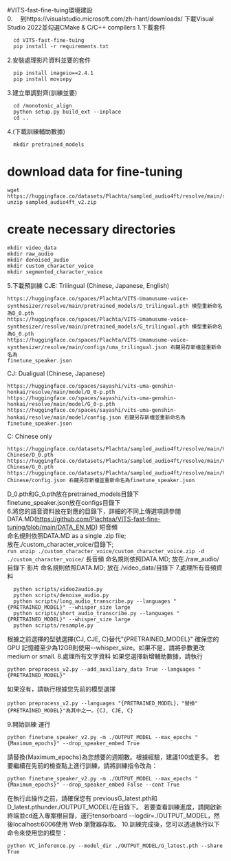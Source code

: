 #VITS-fast-fine-tuing環境建設  
0.
　到https://visualstudio.microsoft.com/zh-hant/downloads/ 下載Visual Studio 2022並勾選CMake & C/C++ compilers
1.下載套件
```
  cd VITS-fast-fine-tuing
  pip install -r requirements.txt
```
2.安裝處理影片資料並要的套件
```
  pip install imageio==2.4.1
  pip install moviepy
```
3.建立單調對齊(訓練並要)
```
  cd /monotonic_align
  python setup.py build_ext --inplace
  cd ..
```
4.(下載訓練輔助數據)
```
  mkdir pretrained_models
```
  # download data for fine-tuning
  ```
  wget https://huggingface.co/datasets/Plachta/sampled_audio4ft/resolve/main/sampled_audio4ft_v2.zip
  unzip sampled_audio4ft_v2.zip
```
  # create necessary directories
  ```
  mkdir video_data
  mkdir raw_audio
  mkdir denoised_audio
  mkdir custom_character_voice
  mkdir segmented_character_voice
```
5.下載預訓練
  CJE: Trilingual (Chinese, Japanese, English)
  ```
  https://huggingface.co/spaces/Plachta/VITS-Umamusume-voice-synthesizer/resolve/main/pretrained_models/D_trilingual.pth 模型重新命名為D_0.pth
  https://huggingface.co/spaces/Plachta/VITS-Umamusume-voice-synthesizer/resolve/main/pretrained_models/G_trilingual.pth 模型重新命名為G_0.pth
  https://huggingface.co/spaces/Plachta/VITS-Umamusume-voice-synthesizer/resolve/main/configs/uma_trilingual.json 右鍵另存新檔並重新命名為
  finetune_speaker.json
  ```
  CJ: Dualigual (Chinese, Japanese)
  ```
  https://huggingface.co/spaces/sayashi/vits-uma-genshin-honkai/resolve/main/model/D_0-p.pth 
  https://huggingface.co/spaces/sayashi/vits-uma-genshin-honkai/resolve/main/model/G_0-p.pth
  https://huggingface.co/spaces/sayashi/vits-uma-genshin-honkai/resolve/main/model/config.json 右鍵另存新檔並重新命名為finetune_speaker.json
  ```
  C: Chinese only
  ```
  https://huggingface.co/datasets/Plachta/sampled_audio4ft/resolve/main/VITS-Chinese/D_0.pth 
  https://huggingface.co/datasets/Plachta/sampled_audio4ft/resolve/main/VITS-Chinese/G_0.pth 
  https://huggingface.co/datasets/Plachta/sampled_audio4ft/resolve/main/VITS-Chinese/config.json 右鍵另存新檔並重新命名為finetune_speaker.json
  ```
  D_0.pth和G_0.pth放在pretrained_models目錄下  
  finetune_speaker.json放在configs目錄下  
6.將您的語音資料放在對應的目錄下，詳細的不同上傳選項請參閱DATA.MD(https://github.com/Plachtaa/VITS-fast-fine-tuning/blob/main/DATA_EN.MD)
  短音頻  
    命名規則依照DATA.MD as a single .zip file;  
    放在./custom_character_voice/目錄下;  
    ```
    run unzip ./custom_character_voice/custom_character_voice.zip -d ./custom_character_voice/
    ```
  長音頻
    命名規則依照DATA.MD;
    放在./raw_audio/目錄下
  影片
    命名規則依照DATA.MD;
    放在./video_data/目錄下
7.處理所有音頻資料
```
  python scripts/video2audio.py
  python scripts/denoise_audio.py
  python scripts/long_audio_transcribe.py --languages "{PRETRAINED_MODEL}" --whisper_size large
  python scripts/short_audio_transcribe.py --languages "{PRETRAINED_MODEL}" --whisper_size large
  python scripts/resample.py
```
  根據之前選擇的型號選擇{CJ, CJE, C}替代"{PRETRAINED_MODEL}"
  確保您的 GPU 記憶體至少為12GB則使用--whisper_size。如果不是，請將參數更改medium or small.
8.處理所有文字資料
  如果您選擇新增輔助數據，請執行
  ```
  python preprocess_v2.py --add_auxiliary_data True --languages "{PRETRAINED_MODEL}"
  ```
  如果沒有，請執行根據您先前的模型選擇
  ```
  python preprocess_v2.py --languages "{PRETRAINED_MODEL}，"替換"{PRETRAINED_MODEL}"為其中之一。{CJ, CJE, C}
  ```
9.開始訓練
  運行
  ```
  python finetune_speaker_v2.py -m ./OUTPUT_MODEL --max_epochs "{Maximum_epochs}" --drop_speaker_embed True
  ```
  請替換{Maximum_epochs}為您想要的週期數。根據經驗，建議100或更多。
  若要繼續在先前的檢查點上進行訓練，請將訓練指令改為：
  ```
  python finetune_speaker_v2.py -m ./OUTPUT_MODEL --max_epochs "{Maximum_epochs}" --drop_speaker_embed False --cont True
  ```
  在執行此操作之前，請確保您有 previousG_latest.pth和D_latest.pthunder./OUTPUT_MODEL/在目錄下。
  若要查看訓練進度，請開啟新終端並cd進入專案根目錄，運行tensorboard --logdir=./OUTPUT_MODEL，然後localhost:6006使用 Web 瀏覽器存取。
10.訓練完成後，您可以透過執行以下命令來使用您的模型：
  ```
  python VC_inference.py --model_dir ./OUTPUT_MODEL/G_latest.pth --share True
  ```
